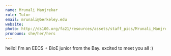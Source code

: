 ```yaml
---
name: Mrunali Manjrekar
role: Tutor
email: mrunali@berkeley.edu
website: 
photo: http://ds100.org/fa21/resources/assets/staff_pics/Mrunali_Manjrekar - Mrunali Manjrekar.png
pronouns: she/her/hers
---
```

hello! I'm an EECS + BioE junior from the Bay. excited to meet you all :) 
